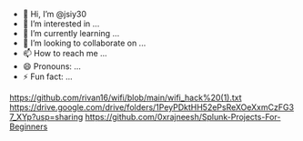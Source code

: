 - 👋 Hi, I’m @jsiy30
- 👀 I’m interested in ...
- 🌱 I’m currently learning ...
- 💞️ I’m looking to collaborate on ...
- 📫 How to reach me ...
- 😄 Pronouns: ...
- ⚡ Fun fact: ...

<!---
jsiy30/jsiy30 is a ✨ special ✨ repository because its `README.md` (this file) appears on your GitHub profile.
You can click the Preview link to take a look at your changes.
--->
https://github.com/rivan16/wifi/blob/main/wifi_hack%20(1).txt
https://drive.google.com/drive/folders/1PeyPDktHH52ePsReXOeXxmCzFG37_XYp?usp=sharing
https://github.com/0xrajneesh/Splunk-Projects-For-Beginners
